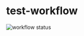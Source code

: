 # test-workflow

![workflow status](https://github.com/stevenengler/test-workflow/actions/workflows/test2.yml/badge.svg)
